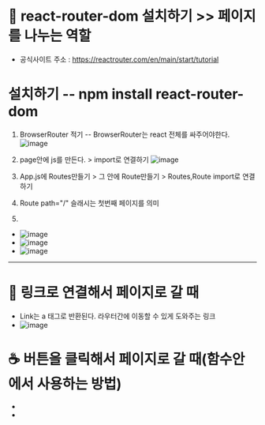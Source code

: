# 🌾 react-router-dom 설치하기 >> 페이지를 나누는 역할

- 공식사이트 주소 : https://reactrouter.com/en/main/start/tutorial

# 설치하기 -- npm install react-router-dom
1. BrowserRouter 적기 -- BrowserRouter는 react 전체를 싸주어야한다.
  ![image](https://github.com/leegowoon/react/assets/145514701/84dd5d00-db91-4e0c-a5fe-e55ac4589f32)
2. page안에 js를 만든다. > import로 연결하기
  ![image](https://github.com/leegowoon/react/assets/145514701/eae34ce7-bade-449d-8af9-240442aac45f)

4. App.js에 Routes만들기 > 그 안에 Route만들기 > Routes,Route import로 연결하기
5. Route path="/" 슬래시는 첫번째 페이지를 의미
6. 
  
- ![image](https://github.com/leegowoon/react/assets/145514701/15fd3beb-3f59-4404-b120-0960198f389f)
- ![image](https://github.com/leegowoon/react/assets/145514701/01861b3a-0154-4570-9eca-133a607d03d2)
- ![image](https://github.com/leegowoon/react/assets/145514701/8834f4f2-0d6f-4d4d-864f-382f3d42f236)

---
# 🍹 링크로 연결해서 페이지로 갈 때
- Link는 a 태그로 반환된다. 라우터간에 이동할 수 있게 도와주는 링크
- ![image](https://github.com/leegowoon/react/assets/145514701/e5627fc0-b1bc-49bb-9142-9780fd6b31af)

# ☕ 버튼을 클릭해서 페이지로 갈 때(함수안에서 사용하는 방법)
- 
- 
